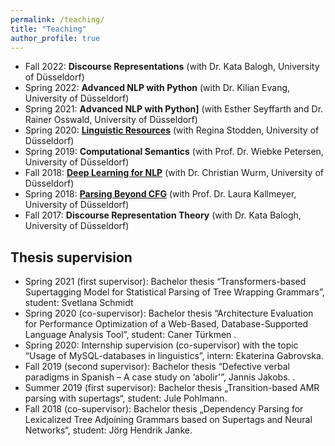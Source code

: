 ```yaml
---
permalink: /teaching/
title: "Teaching"
author_profile: true
---
```



- Fall 2022: **Discourse Representations** (with Dr. Kata Balogh, University of Düsseldorf)
- Spring 2022: **Advanced NLP with Python** (with Dr. Kilian Evang, University of Düsseldorf)
- Spring 2021: **Advanced NLP with Python]** (with Esther Seyffarth and Dr. Rainer Osswald, University of Düsseldorf)
- Spring 2020: **[Linguistic Resources](https://user.phil.hhu.de/bladier/linguistic_resources/)** (with Regina Stodden, University of Düsseldorf)
- Spring 2019: **Computational Semantics** (with Prof. Dr. Wiebke Petersen, University of Düsseldorf)
- Fall 2018: **[Deep Learning for NLP](https://user.phil.hhu.de/bladier/deep_learning_nlp/)** (with Dr. Christian Wurm, University of Düsseldorf)
- Spring 2018: **[Parsing Beyond CFG](https://user.phil.hhu.de/kallmeyer/teaching/parsing-beyond-cfg-sommer-2018/)** (with Prof. Dr. Laura Kallmeyer, University of Düsseldorf)
- Fall 2017: **Discourse Representation Theory** (with Dr. Kata Balogh, University of Düsseldorf)

## Thesis supervision 

- Spring 2021 (first supervisor): Bachelor thesis “Transformers-based Supertagging Model for Statistical Parsing of Tree Wrapping Grammars”, student: Svetlana Schmidt
- Spring 2020 (co-supervisor): Bachelor thesis “Architecture Evaluation for Performance Optimization of a Web-Based, Database-Supported Language Analysis Tool”, student: Caner Türkmen .
- Spring 2020: Internship supervision (co-supervisor) with the topic “Usage of MySQL-databases in linguistics”, intern: Ekaterina Gabrovska.
- Fall 2019 (second supervisor): Bachelor thesis “Defective verbal paradigms in Spanish – A case study on ‘abolir'”, Jannis Jakobs. .
- Summer 2019 (first supervisor): Bachelor thesis „Transition-based AMR parsing with supertags“, student: Jule Pohlmann.
- Fall 2018 (co-supervisor): Bachelor thesis „Dependency Parsing for Lexicalized Tree Adjoining Grammars based on Supertags and Neural Networks“, student: Jörg Hendrik Janke.